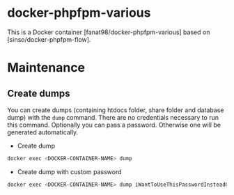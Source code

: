 # docker-phpfpm-various

This is a Docker container [fanat98/docker-phpfpm-various] based on [sinso/docker-phpfpm-flow].

# Maintenance
## Create dumps

You can create dumps (containing htdocs folder, share folder and database dump) with the `dump` command. There are no credentials necessary to run this command. Optionally you can pass a password. Otherwise one will be generated automatically.

* Create dump

```sh
docker exec <DOCKER-CONTAINER-NAME> dump
```

* Create dump with custom password

```sh
docker exec <DOCKER-CONTAINER-NAME> dump iWantToUseThisPasswordInsteadOfAGeneratedOne
```